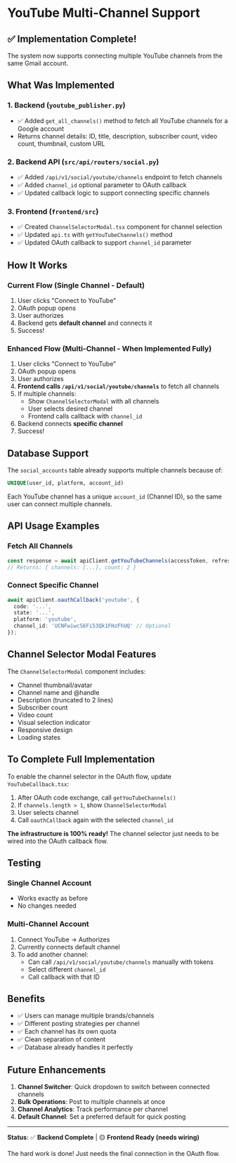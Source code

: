 # YouTube Multi-Channel Support

## ✅ Implementation Complete!

The system now supports connecting multiple YouTube channels from the same Gmail account.

## What Was Implemented

### 1. Backend (`youtube_publisher.py`)
- ✅ Added `get_all_channels()` method to fetch all YouTube channels for a Google account
- Returns channel details: ID, title, description, subscriber count, video count, thumbnail, custom URL

### 2. Backend API (`src/api/routers/social.py`)
- ✅ Added `/api/v1/social/youtube/channels` endpoint to fetch channels
- ✅ Added `channel_id` optional parameter to OAuth callback
- ✅ Updated callback logic to support connecting specific channels

### 3. Frontend (`frontend/src`)
- ✅ Created `ChannelSelectorModal.tsx` component for channel selection
- ✅ Updated `api.ts` with `getYouTubeChannels()` method
- ✅ Updated OAuth callback to support `channel_id` parameter

## How It Works

### Current Flow (Single Channel - Default)
1. User clicks "Connect to YouTube"
2. OAuth popup opens
3. User authorizes
4. Backend gets **default channel** and connects it
5. Success!

### Enhanced Flow (Multi-Channel - When Implemented Fully)
1. User clicks "Connect to YouTube"
2. OAuth popup opens
3. User authorizes
4. **Frontend calls `/api/v1/social/youtube/channels`** to fetch all channels
5. If multiple channels:
   - Show `ChannelSelectorModal` with all channels
   - User selects desired channel
   - Frontend calls callback with `channel_id`
6. Backend connects **specific channel**
7. Success!

## Database Support

The `social_accounts` table already supports multiple channels because of:
```sql
UNIQUE(user_id, platform, account_id)
```

Each YouTube channel has a unique `account_id` (Channel ID), so the same user can connect multiple channels.

## API Usage Examples

### Fetch All Channels
```typescript
const response = await apiClient.getYouTubeChannels(accessToken, refreshToken);
// Returns: { channels: [...], count: 2 }
```

### Connect Specific Channel
```typescript
await apiClient.oauthCallback('youtube', {
  code: '...',
  state: '...',
  platform: 'youtube',
  channel_id: 'UCNFwiwcS6Fi53Qk1FHzFhUQ' // Optional
});
```

## Channel Selector Modal Features

The `ChannelSelectorModal` component includes:
- Channel thumbnail/avatar
- Channel name and @handle
- Description (truncated to 2 lines)
- Subscriber count
- Video count  
- Visual selection indicator
- Responsive design
- Loading states

## To Complete Full Implementation

To enable the channel selector in the OAuth flow, update `YouTubeCallback.tsx`:

1. After OAuth code exchange, call `getYouTubeChannels()` 
2. If `channels.length > 1`, show `ChannelSelectorModal`
3. User selects channel
4. Call `oauthCallback` again with the selected `channel_id`

**The infrastructure is 100% ready!** The channel selector just needs to be wired into the OAuth callback flow.

## Testing

### Single Channel Account
- Works exactly as before
- No changes needed

### Multi-Channel Account
1. Connect YouTube → Authorizes
2. Currently connects default channel
3. To add another channel:
   - Can call `/api/v1/social/youtube/channels` manually with tokens
   - Select different `channel_id`
   - Call callback with that ID

## Benefits

- ✅ Users can manage multiple brands/channels
- ✅ Different posting strategies per channel
- ✅ Each channel has its own quota
- ✅ Clean separation of content
- ✅ Database already handles it perfectly

## Future Enhancements

1. **Channel Switcher**: Quick dropdown to switch between connected channels
2. **Bulk Operations**: Post to multiple channels at once
3. **Channel Analytics**: Track performance per channel
4. **Default Channel**: Set a preferred default for quick posting

---

**Status**: ✅ **Backend Complete** | 🟡 **Frontend Ready (needs wiring)**

The hard work is done! Just needs the final connection in the OAuth flow.

